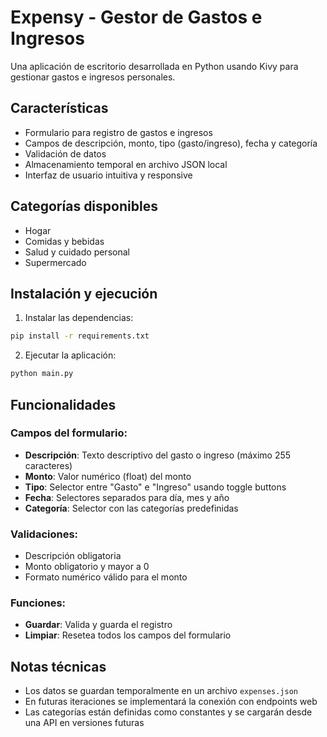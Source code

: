 # Expensy - Gestor de Gastos e Ingresos

Una aplicación de escritorio desarrollada en Python usando Kivy para gestionar gastos e ingresos personales.

## Características

- Formulario para registro de gastos e ingresos
- Campos de descripción, monto, tipo (gasto/ingreso), fecha y categoría
- Validación de datos
- Almacenamiento temporal en archivo JSON local
- Interfaz de usuario intuitiva y responsive

## Categorías disponibles

- Hogar
- Comidas y bebidas
- Salud y cuidado personal
- Supermercado

## Instalación y ejecución

1. Instalar las dependencias:
```bash
pip install -r requirements.txt
```

2. Ejecutar la aplicación:
```bash
python main.py
```

## Funcionalidades

### Campos del formulario:
- **Descripción**: Texto descriptivo del gasto o ingreso (máximo 255 caracteres)
- **Monto**: Valor numérico (float) del monto
- **Tipo**: Selector entre "Gasto" e "Ingreso" usando toggle buttons
- **Fecha**: Selectores separados para día, mes y año
- **Categoría**: Selector con las categorías predefinidas

### Validaciones:
- Descripción obligatoria
- Monto obligatorio y mayor a 0
- Formato numérico válido para el monto

### Funciones:
- **Guardar**: Valida y guarda el registro
- **Limpiar**: Resetea todos los campos del formulario

## Notas técnicas

- Los datos se guardan temporalmente en un archivo `expenses.json`
- En futuras iteraciones se implementará la conexión con endpoints web
- Las categorías están definidas como constantes y se cargarán desde una API en versiones futuras
